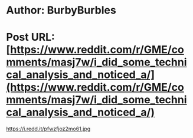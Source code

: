# Author: BurbyBurbles
# Post URL: [https://www.reddit.com/r/GME/comments/masj7w/i_did_some_technical_analysis_and_noticed_a/](https://www.reddit.com/r/GME/comments/masj7w/i_did_some_technical_analysis_and_noticed_a/)


https://i.redd.it/pfwzfjoz2mo61.jpg